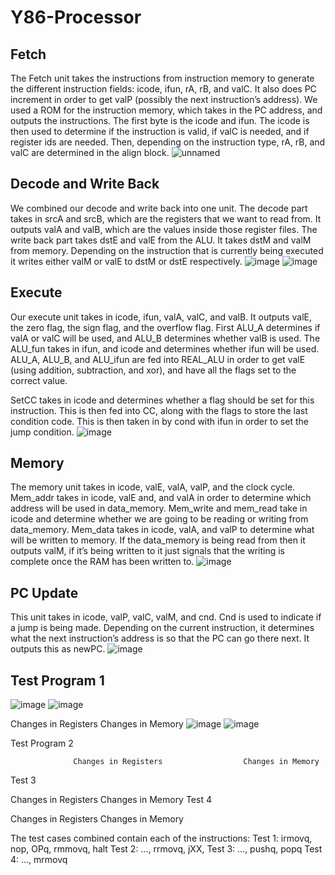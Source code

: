 # Y86-Processor
## Fetch
The Fetch unit takes the instructions from instruction memory to generate the different instruction fields: icode, ifun, rA, rB, and valC.  It also does PC increment in order to get valP (possibly the next instruction’s address).  We used a ROM for the instruction memory, which takes in the  PC address, and outputs the instructions.  The first byte is the icode and ifun.  The icode is then used to determine if the instruction is valid, if valC is needed, and if register ids are needed.  Then, depending on the instruction type, rA, rB, and valC are determined in the align block.
![unnamed](https://github.com/n-gangrade/Y86-Processor/assets/135069685/365d145a-30b7-46be-a1ef-2fa46dedfaa2)

## Decode and Write Back
We combined our decode and write back into one unit.  The decode part takes in srcA and srcB, which are the registers that we want to read from.  It outputs valA and valB, which are the values inside those register files.  The write back part takes dstE and valE from the ALU.  It takes dstM and valM from memory.  Depending on the instruction that is currently being executed it writes either valM or valE to dstM or dstE respectively.
![image](https://github.com/n-gangrade/Y86-Processor/assets/135069685/6bb69fd5-4417-48e5-be54-6122b5ea6237)
![image](https://github.com/n-gangrade/Y86-Processor/assets/135069685/acb58b2d-3550-4900-bc05-cb274bb47239)

## Execute
Our execute unit takes in icode, ifun, valA, valC, and valB.  It outputs valE, the zero flag, the sign flag, and the overflow flag.  First ALU_A determines if valA or valC will be used, and ALU_B determines whether valB is used.  The ALU_fun takes in ifun, and icode and determines whether ifun will be used.  ALU_A, ALU_B, and ALU_ifun are fed into REAL_ALU in order to get valE (using addition, subtraction, and xor), and have all the flags set to the correct value.

SetCC takes in icode and determines whether a flag should be set for this instruction.  This is then fed into CC, along with the flags to store the last condition code.  This is then taken in by cond with ifun in order to set the jump condition.
![image](https://github.com/n-gangrade/Y86-Processor/assets/135069685/287dcce5-aa55-4288-9cc5-d64461cbdb8f)

## Memory
The memory unit takes in icode, valE, valA, valP, and the clock cycle.  Mem_addr takes in icode, valE and, and valA in order to determine which address will be used in data_memory.  Mem_write and mem_read take in icode and determine whether we are going to be reading or writing from data_memory.  Mem_data takes in icode, valA, and valP to determine what will be written to memory.  If the data_memory is being read from then it outputs valM, if it’s being written to it just signals that the writing is complete once the RAM has been written to.
![image](https://github.com/n-gangrade/Y86-Processor/assets/135069685/91534647-d7b0-4e34-a569-ccb62ce39456)

## PC Update
This unit takes in icode, valP, valC, valM, and cnd.  Cnd is used to indicate if a jump is being made.  Depending on the current instruction, it determines what the next instruction’s address is so that the PC can go there next.  It outputs this as newPC.
![image](https://github.com/n-gangrade/Y86-Processor/assets/135069685/5b2e644e-3139-4f66-be14-51f1d4bfbd04)


## Test Program 1
![image](https://github.com/n-gangrade/Y86-Processor/assets/135069685/b5f8897f-9d94-4026-b14d-1e24d0a9d059)
![image](https://github.com/n-gangrade/Y86-Processor/assets/135069685/3af811e8-9078-40c5-b318-b7ad6d855318)
                
Changes in Registers				                                                                                  Changes in Memory
![image](https://github.com/n-gangrade/Y86-Processor/assets/135069685/5e3de665-a9cb-4f3f-971a-cebdebb3ef1d)   ![image](https://github.com/n-gangrade/Y86-Processor/assets/135069685/a9879780-e392-4698-89ff-be81ab0e11ad)




Test Program 2


                  Changes in Registers					Changes in Memory
Test 3

                    
Changes in Registers					Changes in Memory
Test 4






Changes in Registers					Changes in Memory













The test cases combined contain each of the instructions:
Test 1: irmovq, nop, OPq, rmmovq, halt
Test 2: …, rrmovq,  jXX, 
Test 3: …, pushq, popq
Test 4: …, mrmovq

